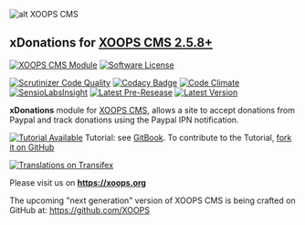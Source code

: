 ![alt XOOPS CMS](https://xoops.org/images/logoXoops4GithubRepository.png)
## xDonations for [XOOPS CMS 2.5.8+](https://xoops.org)

[![XOOPS CMS Module](https://img.shields.io/badge/XOOPS%20CMS-Module-blue.svg)](https://xoops.org)
[![Software License](https://img.shields.io/badge/license-GPL-brightgreen.svg?style=flat)](LICENSE)

[![Scrutinizer Code Quality](https://img.shields.io/scrutinizer/g/mambax7/xdonations.svg?style=flat)](https://scrutinizer-ci.com/g/mambax7/xdonations/?branch=master)
[![Codacy Badge](https://api.codacy.com/project/badge/grade/2d27c0023ee54f0b9ba2b5d17a68b2a5)](https://www.codacy.com/app/mambax7/xdonations)
[![Code Climate](https://img.shields.io/codeclimate/github/mambax7/xdonations.svg?style=flat)](https://codeclimate.com/github/mambax7/xdonations)
[![SensioLabsInsight](https://insight.sensiolabs.com/projects/92d6efe7-3806-48c1-a47e-39e2130145b0/mini.png)](https://insight.sensiolabs.com/projects/92d6efe7-3806-48c1-a47e-39e2130145b0)
[![Latest Pre-Resease](https://img.shields.io/github/tag/XoopsModules25x/xdonations.svg?style=flat)](https://github.com/XoopsModules25x/xdonations/tags/)
[![Latest Version](https://img.shields.io/github/release/XoopsModules25x/xdonations.svg?style=flat)](https://github.com/XoopsModules25x/xdonations/releases/)

**xDonations** module for [XOOPS CMS](https://xoops.org), allows a site to accept donations from Paypal and track donations using the Paypal IPN notification.

[![Tutorial Available](https://xoops.org/images/tutorial-available-blue.svg)](https://www.gitbook.com/book/xoops/xdonations-tutorial/) Tutorial: see [GitBook](https://www.gitbook.com/book/xoops/xdonations-tutorial/).
To contribute to the Tutorial, [fork it on GitHub](https://github.com/XoopsDocs/xdonations-tutorial)

[![Translations on Transifex](https://xoops.org/images/translations-transifex-blue.svg)](https://www.transifex.com/xoops)

Please visit us on **https://xoops.org**

The upcoming "next generation" version of XOOPS CMS is being crafted on GitHub at: https://github.com/XOOPS

